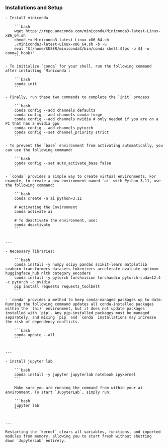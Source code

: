 ### Installations and Setup
    - Install miniconda
        
        ```bash
        wget https://repo.anaconda.com/miniconda/Miniconda3-latest-Linux-x86_64.sh
        chmod +x Miniconda3-latest-Linux-x86_64.sh
        ./Miniconda3-latest-Linux-x86_64.sh -b -u
        eval "$(/home/$USER/miniconda3/bin/conda shell.$(ps -p $$ -o comm=) hook)"
        ```
        
    - To initialize `conda` for your shell, run the following command after installing `Miniconda`:
        
        ```bash
        conda init
        ```
        
    - Finally, run these two commands to complete the `init` process
        
        ```bash
        conda config --add channels defaults
        conda config --add channels conda-forge
        conda config --add channels nvidia # only needed if you are on a PC that has a nvidia gpu
        conda config --add channels pytorch
        conda config --set channel_priority strict
        ```
        
    - To prevent the `base` environment from activating automatically, you can use the following command:
        
        ```bash
        conda config --set auto_activate_base false
        ```
        
    - `conda` provides a simple way to create virtual environments. For example, to create a new environment named `ai` with Python 3.11, use the following command:
        
        ```bash
        conda create -n ai python=3.11
        
        # Activating the Environment
        conda activate ai
        
        # To deactivate the environment, use:
        conda deactivate
        ```
        
    
    ---
    
    - Necessary libraries:
        
        ```bash
        conda install -y numpy scipy pandas scikit-learn matplotlib seaborn transformers datasets tokenizers accelerate evaluate optimum huggingface_hub nltk category_encoders
        conda install -y pytorch torchvision torchaudio pytorch-cuda=12.4 -c pytorch -c nvidia
        pip install requests requests_toolbelt
        ```
        
    - `conda` provides a method to keep conda-managed packages up to date. Running the following command updates all conda-installed packages within the `(ai)` environment, but it does not update packages installed with `pip`. Any pip-installed packages must be managed separately, and mixing `pip` and `conda` installations may increase the risk of dependency conflicts.
        
        ```bash
        conda update --all
        ```
        
    
    ---
    
    - Install jupyter lab
        
        ```bash
        conda install -y jupyter jupyterlab notebook ipykernel 
        ```
        
        Make sure you are running the command from within your ai environment. To start `JupyterLab`, simply run:
        
        ```bash
        jupyter lab
        ```
        
    
    ---
    
    Restarting the `kernel` clears all variables, functions, and imported modules from memory, allowing you to start fresh without shutting down `JupyterLab` entirely.
